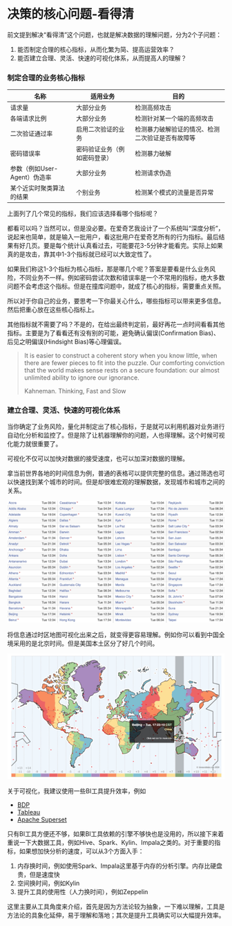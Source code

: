 # 决策的核心问题-看得清

前文提到解决“看得清”这个问题，也就是解决数据的理解问题，分为2个子问题：
1. 能否制定合理的核心指标，从而化繁为简、提高运营效率？
2. 能否建立合理、灵活、快速的可视化体系，从而提高人的理解？

### 制定合理的业务核心指标

| 名称 | 适用业务 | 目的 |
|---|---|---|
| 请求量 | 大部分业务 | 检测高频攻击 |
| 各端请求比例 | 大部分业务 | 检测针对某一个端的高频攻击 |
| 二次验证通过率 | 启用二次验证的业务 | 检测暴力破解验证的情况、检测二次验证是否有故障等 |
| 密码错误率 | 密码验证业务（例如密码登录） | 检测暴力破解 |
| 参数（例如User-Agent）伪造率 | 大部分业务 | 检测请求伪造 |
| 某个近实时聚类算法的结果 | 个别业务 | 检测某个模式的流量是否异常 |

上面列了几个常见的指标，我们应该选择看哪个指标呢？

都看可以吗？当然可以，但是没必要。在爱奇艺我设计了一个系统叫“深度分析”，说起来也简单，就是输入一批用户，看这批用户在爱奇艺所有的行为指标。最后结果有好几页。要是每个统计认真看过去，可能要花3-5分钟才能看完。实际上如果真的是攻击，靠其中1-3个指标就已经可以大致定性了。

如果我们称这1-3个指标为核心指标，那是哪几个呢？答案是要看是什么业务风险，不同业务不一样。例如密码尝试次数和错误率是一个不常用的指标，绝大多数问题不会考虑这个指标。但是在撞库问题中，就成了核心的指标，需要重点关照。

所以对于你自己的业务，要思考一下你最关心什么，哪些指标可以带来更多信息。然后把重心放在这些核心指标上。

其他指标就不需要了吗？不是的，在给出最终判定前，最好再花一点时间看看其他指标。主要是为了看看还有没有别的可能，避免确认偏误(Confirmation Bias)、后见之明偏误(Hindsight Bias)等心理偏误。

>It is easier to construct a coherent story when you know little, when there are fewer pieces to fit into the puzzle. Our comforting conviction that the world makes sense rests on a secure foundation: our almost unlimited ability to ignore our ignorance.
>
>Kahneman. Thinking, Fast and Slow

### 建立合理、灵活、快速的可视化体系

当你确定了业务风险，量化并制定出了核心指标，于是就可以利用机器对业务进行自动化分析和监控了。但是除了让机器理解你的问题，人也得理解。这个时候可视化能力就很重要了。

可视化不仅可以加快对数据的接受速度，也可以加深对数据的理解。

拿当前世界各地的时间信息为例，普通的表格可以提供完整的信息。通过筛选也可以快速找到某个城市的时间。但是却很难宏观的理解数据，发现城市和城市之间的关系。

![世界时间](images/world-clock.jpg)

将信息通过时区地图可视化出来之后，就变得更容易理解。例如你可以看到中国全境采用的是北京时间。但是美国本土区分了好几个时间。

![时区地图](images/timezone-map.jpg)

关于可视化，我建议使用一些BI工具提升效率，例如
* [BDP](https://www.bdp.cn/home.html)
* [Tableau](https://www.tableau.com/)
* [Apache Superset](https://superset.incubator.apache.org/)

只有BI工具方便还不够，如果BI工具依赖的引擎不够快也是没用的，所以接下来着重说一下大数据工具，例如Hive、Spark、Kylin、Impala之类的。对于重要的指标，如果想加快分析的速度，可以从3个方面入手：
1. 内存换时间，例如使用Spark、Impala这里基于内存的分析引擎。内存比硬盘贵，但是速度快
2. 空间换时间，例如Kylin
3. 提升工具的使用性（人力换时间），例如Zeppelin

这里主要从工具角度来介绍，首先是因为方法论较为抽象，一下难以理解，工具是方法论的具象化延伸，易于理解和落地；其次是提升工具确实可以大幅提升效率。
